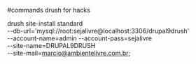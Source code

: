 #commands drush for hacks 

drush site-install standard \
--db-url='mysql://root:sejalivre@localhost:3306/drupal9drush' \
  --account-name=admin --account-pass=sejalivre \
  --site-name=DRUPAL9DRUSH \
  --site-mail=marcio@ambientelivre.com.br;
